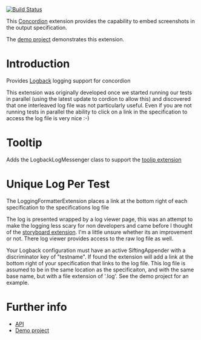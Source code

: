 [![Build Status](https://travis-ci.org/concordion/concordion-logback-extension.svg?branch=master)](https://travis-ci.org/concordion/concordion-logback-extension)

This [Concordion](http://www.concordion.org) extension provides the capability to embed screenshots in the output specification.

The [demo project](http://github.com/concordion/concordion-logback-extension-demo) demonstrates this extension.

# Introduction

Provides [Logback](http://logback.qos.ch) logging support for concordion

This extension was originally developed once we started running our tests in parallel (using the latest update to cordion to allow this) and discovered that one interleaved log file was not particularly useful.  Even if you are not running tests in parallel the ability to click on a link in the specification to access the log file is very nice :-)

# Tooltip
Adds the LogbackLogMessenger class to support the [toolip extension](http://github.com/concordion/concordion-tooltip-extension)

# Unique Log Per Test
The LoggingFormatterExtension places a link at the bottom right of each specification to the specifications log file
 
The log is presented wrapped by a log viewer page, this was an attempt to make the logging less scary for non developers and came before I thought of the [storyboard extension](http://github.com/concordion/concordion-storyboard-extension).  I'm a little unsure whether its an improvement or not.  There log viewer provides access to the raw log file as well. 

Your Logback configuration must have an active SiftingAppender with a discriminator key of "testname".  If found the extension will add a link at the bottom right of your specification that links to the log file.  This log file is assumed to be in the same location as the specificaiton, and with the same base name, but with a file extension of '.log'.  See the demo project for an example.

# Further info

* [API](http://concordion.github.io/concordion-screenshot-extension/api/index.html)
* [Demo project](http://github.com/concordion/concordion-screenshot-extension-demo)
